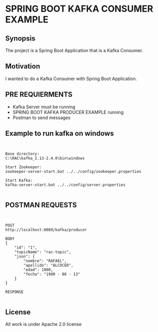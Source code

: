 # SPRING BOOT KAFKA CONSUMER EXAMPLE

## Synopsis

The project is a Spring Boot Application that is a Kafka Consumer.

## Motivation

I wanted to do a Kafka Consumer with Spring Boot Application.

## PRE REQUIERMENTS

- Kafka Server must be running
- SPRING BOOT KAFKA PRODUCER EXAMPLE running
- Postman to send messages

## Example to run kafka on windows

<pre><code>

Base directory:
C:\RAC\kafka_2.13-2.4.0\bin\windows

Start Zookeeper:
zookeeper-server-start.bat ../../config/zookeeper.properties

Start Kafka:
kafka-server-start.bat ../../config/server.properties

</code></pre>

## POSTMAN REQUESTS

<pre><code>

POST
http://localhost:8089/kafka/producer

BODY
{
	"id": "1",
	"topicName": "rac-topic",
	"json": {
		"nombre": "RAFAEL",
		"apellido": "ALCOCER",
		"edad": 1000,
		"fecha": "1900 - 08 - 13"
	}
}

RESPONSE

</code></pre>

## License

All work is under Apache 2.0 license